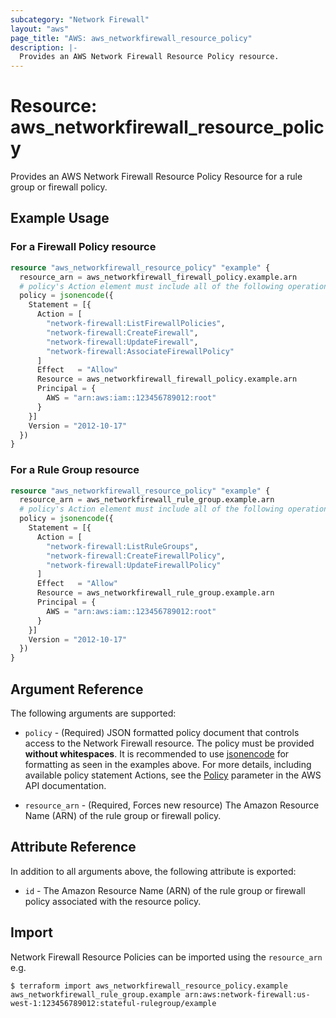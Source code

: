 ```yaml
---
subcategory: "Network Firewall"
layout: "aws"
page_title: "AWS: aws_networkfirewall_resource_policy"
description: |-
  Provides an AWS Network Firewall Resource Policy resource.
---
```


# Resource: aws_networkfirewall_resource_policy

Provides an AWS Network Firewall Resource Policy Resource for a rule group or firewall policy.

## Example Usage

### For a Firewall Policy resource

```terraform
resource "aws_networkfirewall_resource_policy" "example" {
  resource_arn = aws_networkfirewall_firewall_policy.example.arn
  # policy's Action element must include all of the following operations
  policy = jsonencode({
    Statement = [{
      Action = [
        "network-firewall:ListFirewallPolicies",
        "network-firewall:CreateFirewall",
        "network-firewall:UpdateFirewall",
        "network-firewall:AssociateFirewallPolicy"
      ]
      Effect   = "Allow"
      Resource = aws_networkfirewall_firewall_policy.example.arn
      Principal = {
        AWS = "arn:aws:iam::123456789012:root"
      }
    }]
    Version = "2012-10-17"
  })
}
```

### For a Rule Group resource

```terraform
resource "aws_networkfirewall_resource_policy" "example" {
  resource_arn = aws_networkfirewall_rule_group.example.arn
  # policy's Action element must include all of the following operations
  policy = jsonencode({
    Statement = [{
      Action = [
        "network-firewall:ListRuleGroups",
        "network-firewall:CreateFirewallPolicy",
        "network-firewall:UpdateFirewallPolicy"
      ]
      Effect   = "Allow"
      Resource = aws_networkfirewall_rule_group.example.arn
      Principal = {
        AWS = "arn:aws:iam::123456789012:root"
      }
    }]
    Version = "2012-10-17"
  })
}
```

## Argument Reference

The following arguments are supported:

* `policy` - (Required) JSON formatted policy document that controls access to the Network Firewall resource. The policy must be provided **without whitespaces**.  It is recommended to use [jsonencode](https://www.terraform.io/docs/configuration/functions/jsonencode.html) for formatting as seen in the examples above. For more details, including available policy statement Actions, see the [Policy](https://docs.aws.amazon.com/network-firewall/latest/APIReference/API_PutResourcePolicy.html#API_PutResourcePolicy_RequestSyntax) parameter in the AWS API documentation.

* `resource_arn` - (Required, Forces new resource) The Amazon Resource Name (ARN) of the rule group or firewall policy.

## Attribute Reference

In addition to all arguments above, the following attribute is exported:

* `id` - The Amazon Resource Name (ARN) of the rule group or firewall policy associated with the resource policy.

## Import

Network Firewall Resource Policies can be imported using the `resource_arn` e.g.

```
$ terraform import aws_networkfirewall_resource_policy.example aws_networkfirewall_rule_group.example arn:aws:network-firewall:us-west-1:123456789012:stateful-rulegroup/example
```
